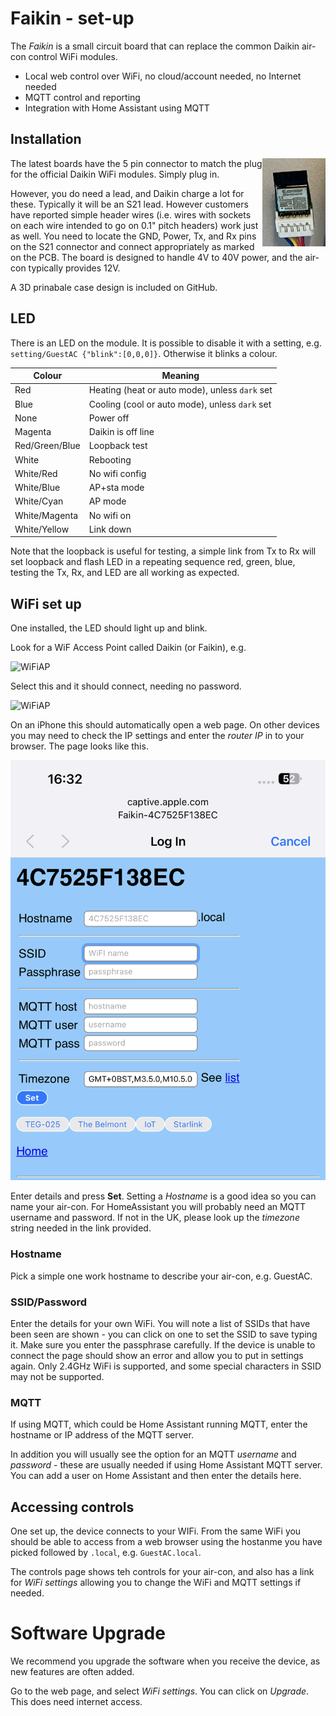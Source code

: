 # Faikin - set-up

The *Faikin* is a small circuit board that can replace the common Daikin air-con control WiFi modules.

- Local web control over WiFi, no cloud/account needed, no Internet needed
- MQTT control and reporting
- Integration with Home Assistant using MQTT

## Installation

<img src="Install1.jpg" width=20% align=right>The latest boards have the 5 pin connector to match the plug for the official Daikin WiFi modules. Simply plug in.

However, you do need a lead, and Daikin charge a lot for these. Typically it will be an S21 lead. However customers have reported simple header wires (i.e. wires with sockets on each wire intended to go on 0.1" pitch headers) work just as well. You need to locate the GND, Power, Tx, and Rx pins on the S21 connector and connect appropriately as marked on the PCB. The board is designed to handle 4V to 40V power, and the air-con typically provides 12V.

A 3D prinabale case design is included on GitHub.

## LED

There is an LED on the module. It is possible to disable it with a setting, e.g. `setting/GuestAC {"blink":[0,0,0]}`. Otherwise it blinks a colour.

|Colour|Meaning|
|----|-----|
|Red|Heating (heat or auto mode), unless `dark` set|
|Blue|Cooling (cool or auto mode), unless `dark` set|
|None|Power off|
|Magenta|Daikin is off line|
|Red/Green/Blue|Loopback test|
|White|Rebooting|
|White/Red|No wifi config|
|White/Blue|AP+sta mode|
|White/Cyan|AP mode|
|White/Magenta|No wifi on|
|White/Yellow|Link down|

Note that the loopback is useful for testing, a simple link from Tx to Rx will set loopback and flash LED in a repeating sequence red, green, blue, testing the Tx, Rx, and LED are all working as expected.

## WiFi set up

One installed, the LED should light up and blink.

Look for a WiF Access Point called Daikin (or Faikin), e.g.

![WiFiAP](WiFi1.png)

Select this and it should connect, needing no password.

![WiFiAP](WiFi2.png)

On an iPhone this should automatically open a web page. On other devices you may need to check the IP settings and enter the *router IP* in to your browser. The page looks like this.

![WiFi](WiFi3.png)

Enter details and press **Set**. Setting a *Hostname* is a good idea so you can name your air-con. For HomeAssistant you will probably need an MQTT username and password. If not in the UK, please look up the *timezone* string needed in the link provided.

### Hostname

Pick a simple one work hostname to describe your air-con, e.g. GuestAC.

### SSID/Password

Enter the details for your own WiFi. You will note a list of SSIDs that have been seen are shown - you can click on one to set the SSID to save typing it. Make sure you enter the passphrase carefully. If the device is unable to connect the page should show an error and allow you to put in settings again. Only 2.4GHz WiFi is supported, and some special characters in SSID may not be supported.

### MQTT

If using MQTT, which could be Home Assistant running MQTT, enter the hostname or IP address of the MQTT server.

In addition you will usually see the option for an MQTT *username* and *password* - these are usually needed if using Home Assistant MQTT server. You can add a user on Home Assistant and then enter the details here.

## Accessing controls

One set up, the device connects to your WIFi. From the same WiFi you should be able to access from a web browser using the hostanme you have picked followed by `.local`, e.g. `GuestAC.local`.

The controls page shows teh controls for your air-con, and also has a link for *WiFi settings* allowing you to change the WiFi and MQTT settings if needed.

# Software Upgrade

We recommend you upgrade the software when you receive the device, as new features are often added.

Go to the web page, and select *WiFi settings*. You can click on *Upgrade*. This does need internet access.
